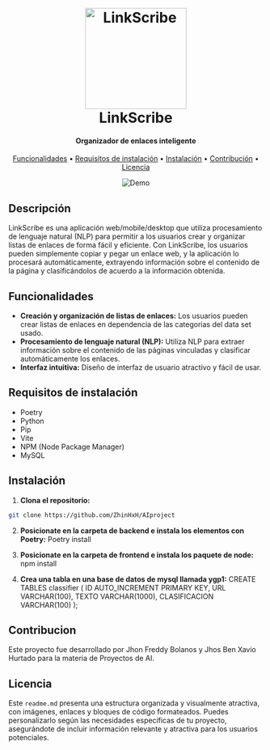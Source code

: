 <h1 align="center">
  <br>
  <img src="https://yourlinkscribeimageurl.com/logo.png" alt="LinkScribe" width="200">
  <br>
  LinkScribe
  <br>
</h1>

<h4 align="center">Organizador de enlaces inteligente</h4>

<p align="center">
  <a href="#funcionalidades">Funcionalidades</a> •
  <a href="#requisitos-de-instalación">Requisitos de instalación</a> •
  <a href="#instalación">Instalación</a> •
  <a href="#contribución">Contribución</a> •
  <a href="#licencia">Licencia</a>
</p>

<p align="center">
  <img src="https://yourlinkscribeimageurl.com/demo.gif" alt="Demo">
</p>

## Descripción

LinkScribe es una aplicación web/mobile/desktop que utiliza procesamiento de lenguaje natural (NLP) para permitir a los usuarios crear y organizar listas de enlaces de forma fácil y eficiente. Con LinkScribe, los usuarios pueden simplemente copiar y pegar un enlace web, y la aplicación lo procesará automáticamente, extrayendo información sobre el contenido de la página y clasificándolos de acuerdo a la información obtenida.

## Funcionalidades

- **Creación y organización de listas de enlaces:** Los usuarios pueden crear listas de enlaces en dependencia de las categorias del data set usado.
- **Procesamiento de lenguaje natural (NLP):** Utiliza NLP para extraer información sobre el contenido de las páginas vinculadas y clasificar automáticamente los enlaces.
- **Interfaz intuitiva:** Diseño de interfaz de usuario atractivo y fácil de usar.

## Requisitos de instalación

- Poetry
- Python
- Pip
- Vite
- NPM (Node Package Manager)
- MySQL

## Instalación

1. **Clona el repositorio:**

```bash
git clone https://github.com/ZhinHxH/AIproject
```
2. **Posicionate en la carpeta de backend e instala los elementos con Poetry:**
Poetry install

4. **Posicionate en la carpeta de frontend e instala los paquete de node:**
npm install

5. **Crea una tabla en una base de datos de mysql llamada ygp1:**
CREATE TABLES classifier (
  ID AUTO_INCREMENT PRIMARY KEY,
  URL VARCHAR(100),
  TEXTO VARCHAR(1000),
  CLASIFICACION VARCHAR(100)
);

## Contribucion
Este proyecto fue desarrollado por Jhon Freddy Bolanos y Jhos Ben Xavio Hurtado para la materia de Proyectos de AI.

## Licencia

Este `readme.md` presenta una estructura organizada y visualmente atractiva, con imágenes, enlaces y bloques de código formateados. Puedes personalizarlo según las necesidades específicas de tu proyecto, asegurándote de incluir información relevante y atractiva para los usuarios potenciales.




